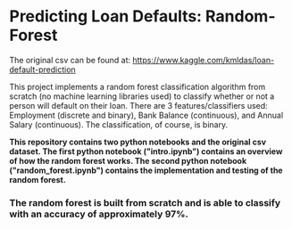 # Predicting Loan Defaults: Random-Forest

The original csv can be found at: https://www.kaggle.com/kmldas/loan-default-prediction

This project implements a random forest classification algorithm from scratch (no machine learning libraries used) to classify whether or not a person will default on their loan. There are 3 features/classifiers used: Employment (discrete and binary), Bank Balance (continuous), and Annual Salary (continuous). The classification, of course, is binary.

<b>This repository contains two python notebooks and the original csv dataset. The first python notebook ("intro.ipynb") contains an overview of how the random forest works. The second python notebook ("random_forest.ipynb") contains the implementation and testing of the random forest.</b>

### The random forest is built from scratch and is able to classify with an accuracy of approximately 97%.
